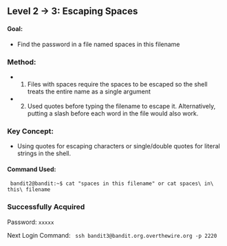 ## Level 2 &rarr; 3: Escaping Spaces
#### Goal: 
- Find the password in a file named spaces in this filename
  
### Method:
  - 1. Files with spaces require the spaces to be escaped so the shell treats the entire name as a single argument
  - 2. Used quotes before typing the filename to escape it. Alternatively, putting a slash before each word in the file would also work.
    
### Key Concept:
- Using quotes for escaping characters or single/double quotes for literal strings in the shell.
  
#### Command Used: 
``` bandit2@bandit:~$ cat "spaces in this filename" or cat spaces\ in\ this\ filename```

### Successfully Acquired 

Password: ```xxxxx```

Next Login Command:
``` ssh bandit3@bandit.org.overthewire.org -p 2220```
